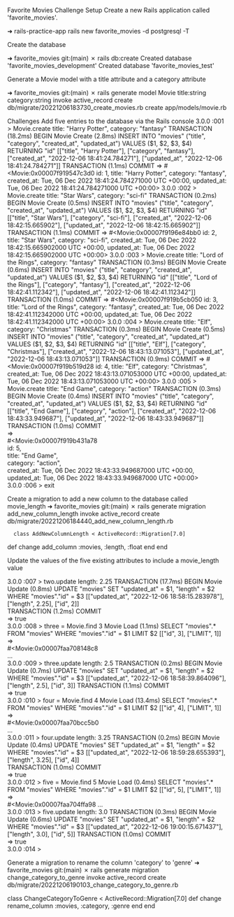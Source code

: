 Favorite Movies Challenge
Setup
Create a new Rails application called 'favorite_movies'.

➜  rails-practice-app rails new favorite_movies -d postgresql -T

Create the database

➜  favorite_movies git:(main) ✗ rails db:create
Created database 'favorite_movies_development'
Created database 'favorite_movies_test'

Generate a Movie model with a title attribute and a category attribute

➜  favorite_movies git:(main) ✗ rails generate model Movie title:string category:string
      invoke  active_record
      create    db/migrate/20221206183730_create_movies.rb
      create    app/models/movie.rb

Challenges
Add five entries to the database via the Rails console
3.0.0 :001 > Movie.create title: "Harry Potter", category: "fantasy"
  TRANSACTION (18.2ms)  BEGIN
  Movie Create (2.8ms)  INSERT INTO "movies" ("title", "category", "created_at", "updated_at") VALUES ($1, $2, $3, $4) RETURNING "id"  [["title", "Harry Potter"], ["category", "fantasy"], ["created_at", "2022-12-06 18:41:24.784271"], ["updated_at", "2022-12-06 18:41:24.784271"]]
  TRANSACTION (1.1ms)  COMMIT
 => 
#<Movie:0x00007f919547c3d0
 id: 1,
 title: "Harry Potter",
 category: "fantasy",
 created_at: Tue, 06 Dec 2022 18:41:24.784271000 UTC +00:00,
 updated_at: Tue, 06 Dec 2022 18:41:24.784271000 UTC +00:00> 
3.0.0 :002 > Movie.create title: "Star Wars", category: "sci-fi"
  TRANSACTION (0.2ms)  BEGIN
  Movie Create (0.5ms)  INSERT INTO "movies" ("title", "category", "created_at", "updated_at") VALUES ($1, $2, $3, $4) RETURNING "id"  [["title", "Star Wars"], ["category", "sci-fi"], ["created_at", "2022-12-06 18:42:15.665902"], ["updated_at", "2022-12-06 18:42:15.665902"]]
  TRANSACTION (1.1ms)  COMMIT                                  
 =>                                                            
#<Movie:0x00007f9196e84bb0                                     
 id: 2,                                                        
 title: "Star Wars",                                           
 category: "sci-fi",                                           
 created_at: Tue, 06 Dec 2022 18:42:15.665902000 UTC +00:00,   
 updated_at: Tue, 06 Dec 2022 18:42:15.665902000 UTC +00:00>   
3.0.0 :003 > Movie.create title: "Lord of the Rings", category: "fantasy"
  TRANSACTION (0.3ms)  BEGIN
  Movie Create (0.6ms)  INSERT INTO "movies" ("title", "category", "created_at", "updated_at") VALUES ($1, $2, $3, $4) RETURNING "id"  [["title", "Lord of the Rings"], ["category", "fantasy"], ["created_at", "2022-12-06 18:42:41.112342"], ["updated_at", "2022-12-06 18:42:41.112342"]]
  TRANSACTION (1.0ms)  COMMIT                                             
 =>                                                                       
#<Movie:0x00007f919b5cb050                                                
 id: 3,                                                                   
 title: "Lord of the Rings",                                              
 category: "fantasy",                                                     
 created_at: Tue, 06 Dec 2022 18:42:41.112342000 UTC +00:00,              
 updated_at: Tue, 06 Dec 2022 18:42:41.112342000 UTC +00:00>              
3.0.0 :004 > Movie.create title: "Elf", category: "Christmas"
  TRANSACTION (0.3ms)  BEGIN
  Movie Create (0.5ms)  INSERT INTO "movies" ("title", "category", "created_at", "updated_at") VALUES ($1, $2, $3, $4) RETURNING "id"  [["title", "Elf"], ["category", "Christmas"], ["created_at", "2022-12-06 18:43:13.071053"], ["updated_at", "2022-12-06 18:43:13.071053"]]
  TRANSACTION (0.9ms)  COMMIT                                
 =>                                                          
#<Movie:0x00007f919b519d28                                   
 id: 4,                                                      
 title: "Elf",                                               
 category: "Christmas",                                      
 created_at: Tue, 06 Dec 2022 18:43:13.071053000 UTC +00:00, 
 updated_at: Tue, 06 Dec 2022 18:43:13.071053000 UTC +00:00> 
3.0.0 :005 > Movie.create title: "End Game", category: "action"
  TRANSACTION (0.3ms)  BEGIN
  Movie Create (0.4ms)  INSERT INTO "movies" ("title", "category", "created_at", "updated_at") VALUES ($1, $2, $3, $4) RETURNING "id"  [["title", "End Game"], ["category", "action"], ["created_at", "2022-12-06 18:43:33.949687"], ["updated_at", "2022-12-06 18:43:33.949687"]]
  TRANSACTION (1.0ms)  COMMIT                                 
 =>                                                           
#<Movie:0x00007f919b431a78                                    
 id: 5,                                                       
 title: "End Game",                                           
 category: "action",                                          
 created_at: Tue, 06 Dec 2022 18:43:33.949687000 UTC +00:00,  
 updated_at: Tue, 06 Dec 2022 18:43:33.949687000 UTC +00:00>  
3.0.0 :006 > exit

Create a migration to add a new column to the database called movie_length
➜  favorite_movies git:(main) ✗ rails generate migration add_new_column_length
      invoke  active_record
      create    db/migrate/20221206184440_add_new_column_length.rb

      class AddNewColumnLength < ActiveRecord::Migration[7.0]
  def change
    add_column :movies, :length, :float
  end
end


Update the values of the five existing attributes to include a movie_length value

3.0.0 :007 > two.update length: 2.25
  TRANSACTION (17.7ms)  BEGIN
  Movie Update (0.8ms)  UPDATE "movies" SET "updated_at" = $1, "length" = $2 WHERE "movies"."id" = $3  [["updated_at", "2022-12-06 18:58:15.283978"], ["length", 2.25], ["id", 2]]                                                                  
  TRANSACTION (1.2ms)  COMMIT                                      
 => true                                                           
3.0.0 :008 > three = Movie.find 3
  Movie Load (1.1ms)  SELECT "movies".* FROM "movies" WHERE "movies"."id" = $1 LIMIT $2  [["id", 3], ["LIMIT", 1]]
 =>                                                                
#<Movie:0x00007faa708148c8                                         
...                                                                
3.0.0 :009 > three.update length: 2.5
  TRANSACTION (0.2ms)  BEGIN
  Movie Update (0.7ms)  UPDATE "movies" SET "updated_at" = $1, "length" = $2 WHERE "movies"."id" = $3  [["updated_at", "2022-12-06 18:58:39.864096"], ["length", 2.5], ["id", 3]]
  TRANSACTION (1.1ms)  COMMIT                                       
 => true                                                            
3.0.0 :010 > four = Movie.find 4
  Movie Load (13.4ms)  SELECT "movies".* FROM "movies" WHERE "movies"."id" = $1 LIMIT $2  [["id", 4], ["LIMIT", 1]]
 =>                                                                 
#<Movie:0x00007faa70bcc5b0                                          
...                                                                 
3.0.0 :011 > four.update length: 3.25
  TRANSACTION (0.2ms)  BEGIN
  Movie Update (0.4ms)  UPDATE "movies" SET "updated_at" = $1, "length" = $2 WHERE "movies"."id" = $3  [["updated_at", "2022-12-06 18:59:28.655393"], ["length", 3.25], ["id", 4]]                                                                   
  TRANSACTION (1.0ms)  COMMIT                                       
 => true                                                            
3.0.0 :012 > five = Movie.find 5
  Movie Load (0.4ms)  SELECT "movies".* FROM "movies" WHERE "movies"."id" = $1 LIMIT $2  [["id", 5], ["LIMIT", 1]]
 =>                    
#<Movie:0x00007faa704ffa98
...                    
3.0.0 :013 > five.update length: 3.0
  TRANSACTION (0.3ms)  BEGIN
  Movie Update (0.6ms)  UPDATE "movies" SET "updated_at" = $1, "length" = $2 WHERE "movies"."id" = $3  [["updated_at", "2022-12-06 19:00:15.671437"], ["length", 3.0], ["id", 5]]
  TRANSACTION (1.0ms)  COMMIT                                      
 => true                                                           
3.0.0 :014 > 


Generate a migration to rename the column 'category' to 'genre'
➜  favorite_movies git:(main) ✗ rails generate migration change_category_to_genre
      invoke  active_record
      create    db/migrate/20221206190103_change_category_to_genre.rb

class ChangeCategoryToGenre < ActiveRecord::Migration[7.0]
  def change
    rename_column :movies, :category, :genre
  end
end
